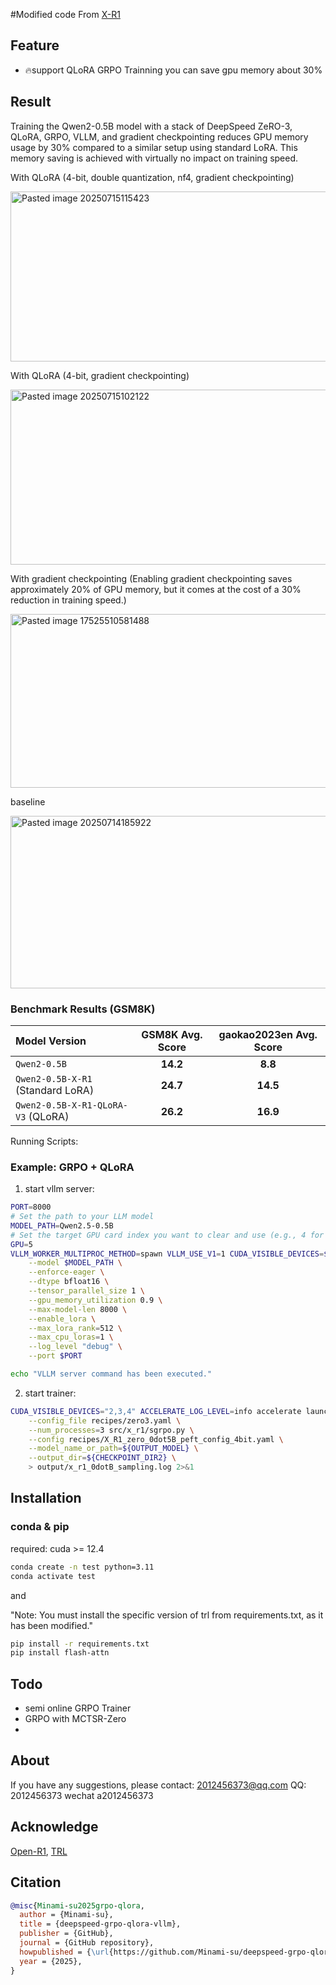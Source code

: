#Modified code From [X-R1](https://github.com/dhcode-cpp/X-R1)

## Feature

- 🔥support QLoRA GRPO Trainning you can save gpu memory about 30%

## Result
Training the Qwen2-0.5B model with a stack of DeepSpeed ZeRO-3, QLoRA, GRPO, VLLM, and gradient checkpointing reduces GPU memory usage by 30% compared to a similar setup using standard LoRA. This memory saving is achieved with virtually no impact on training speed.

With QLoRA (4-bit, double quantization, nf4, gradient checkpointing)

<p align="left">
<img width="644" height="272" alt="Pasted image 20250715115423" src="https://github.com/user-attachments/assets/43f539d4-8639-45d2-928c-0b4d6fe4cd38" />
</p>

With QLoRA (4-bit, gradient checkpointing)

<p align="left">
<img width="647" height="280" alt="Pasted image 20250715102122" src="https://github.com/user-attachments/assets/53f4907f-4952-46e6-9669-feeb66ddd4d2" />
</p>

With gradient checkpointing (Enabling gradient checkpointing saves approximately 20% of GPU memory, but it comes at the cost of a 30% reduction in training speed.)

<p align="left">
<img width="640" height="278" alt="Pasted image 17525510581488" src="https://github.com/user-attachments/assets/97fd1501-d1f5-4da0-a930-d30dc9e0991b" />
</p>

baseline

<p align="left">
<img width="644" height="276" alt="Pasted image 20250714185922" src="https://github.com/user-attachments/assets/9cd0a5f4-8e03-416d-a351-364d805b0667" />
</p>

### Benchmark Results (GSM8K)

| Model Version | GSM8K Avg. Score | gaokao2023en Avg. Score |
| :----------------------- | :----------------: | :----------------: |
| `Qwen2-0.5B` | **14.2** | **8.8** |
| `Qwen2-0.5B-X-R1` (Standard LoRA) | **24.7** | **14.5** |
| `Qwen2-0.5B-X-R1-QLoRA-V3` (QLoRA) | **26.2** | **16.9** |

Running Scripts:

### Example: GRPO + QLoRA

1. start vllm server:
```bash
PORT=8000
# Set the path to your LLM model
MODEL_PATH=Qwen2.5-0.5B
# Set the target GPU card index you want to clear and use (e.g., 4 for GPU 4)
GPU=5
VLLM_WORKER_MULTIPROC_METHOD=spawn VLLM_USE_V1=1 CUDA_VISIBLE_DEVICES=$GPU trl vllm-serve \
    --model $MODEL_PATH \
    --enforce-eager \
    --dtype bfloat16 \
    --tensor_parallel_size 1 \
    --gpu_memory_utilization 0.9 \
    --max-model-len 8000 \
    --enable_lora \
    --max_lora_rank=512 \
    --max_cpu_loras=1 \
    --log_level "debug" \
    --port $PORT

echo "VLLM server command has been executed."
```

2. start trainer:
```bash
CUDA_VISIBLE_DEVICES="2,3,4" ACCELERATE_LOG_LEVEL=info accelerate launch --main_process_port 7832 \
    --config_file recipes/zero3.yaml \
    --num_processes=3 src/x_r1/sgrpo.py \
    --config recipes/X_R1_zero_0dot5B_peft_config_4bit.yaml \
    --model_name_or_path=${OUTPUT_MODEL} \
    --output_dir=${CHECKPOINT_DIR2} \
    > output/x_r1_0dotB_sampling.log 2>&1
```

## Installation

### conda & pip

required: cuda >= 12.4

```bash
conda create -n test python=3.11
conda activate test
```

and

"Note: You must install the specific version of trl from requirements.txt, as it has been modified."

```bash
pip install -r requirements.txt
pip install flash-attn
```

## Todo
- semi online GRPO Trainer
- GRPO with MCTSR-Zero
- 
## About

If you have any suggestions, please contact: 2012456373@qq.com
QQ: 2012456373
wechat a2012456373

## Acknowledge

[Open-R1](https://github.com/huggingface/open-r1), [TRL](https://github.com/huggingface/trl)

## Citation

```bib
@misc{Minami-su2025grpo-qlora,
  author = {Minami-su},
  title = {deepspeed-grpo-qlora-vllm},
  publisher = {GitHub},
  journal = {GitHub repository},
  howpublished = {\url{https://github.com/Minami-su/deepspeed-grpo-qlora-vllm}}
  year = {2025},
}
```
